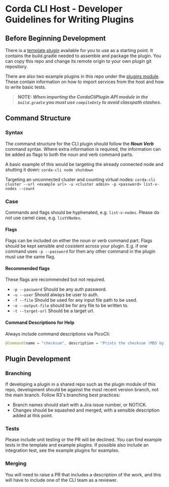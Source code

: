 # Corda CLI Host - Developer Guidelines for Writing Plugins

## Before Beginning Development

There is a [template plugin](https://github.com/corda/corda-cli-host-plugin-template) available for you to use as a
starting point. It contains the build.gradle needed to assemble and package the plugin. You can copy this repo and
change its remote origin to your own plugin git repository.

There are also two example plugins in this repo under the [plugins module](/plugins). These contain information on how
to import services from the host and how to write basic tests.

> **NOTE:** _**When importing the CordaCliPlugin API module in the `build.gradle` you must use `compileOnly` to avoid classpath clashes.**_

## Command Structure

### Syntax

The command structure for the CLI plugin should follow the ***Noun Verb*** command syntax. Where extra information is
required, the information can be added as flags to both the noun and verb command parts.

A basic example of this would be targeting the already connected node and shutting it down:
`corda-cli node shutdown`

Targeting an unconnected cluster and counting virtual nodes:
`corda-cli cluster --url <example url> -u <cluster admin> -p <password> list-v-nodes --count`

### Case

Commands and flags should be hyphenated, e.g. `list-v-nodes`. Please do not use camel case, e.g. `listVNodes`.

#### Flags

Flags can be included on either the noun or verb command part. Flags should be kept sensible and cosistent across your
plugin. E.g. if one command uses `-p --password` for then any other command in the plugin must use the same flag.

#### Recommended flags

These flags are recommended but not required.

- `-p --password` Should be any auth password.
- `-u --user` Should always be user to auth.
- `-f --file` Should be used for any input file path to be used.
- `-o --output-file` should be for any file to be written to.
- `-t --target-url` Should be a target url.

#### Command Descriptions for Help

Always include command descriptions via PicoCli:

```kotlin
@Command(name = "checksum", description = "Prints the checksum (MD5 by default) of a file to STDOUT.")
```

## Plugin Development

### Branching

If developing a plugin in a shared repo such as the plugin module of this repo, development should be against the most
recent version branch, not the main branch. Follow R3's branching best practices:

- Branch names should start with a Jira issue number, or NOTICK.
- Changes should be squashed and merged, with a sensible description added at this point.

### Tests

Please include unit testing or the PR will be declined. You can find example tests in the template and example plugins.
If possible also include an integration test, see the example plugins for examples.

### Merging

You will need to raise a PR that includes a description of the work, and this will have to include one of the CLI team
as a reviewer. 